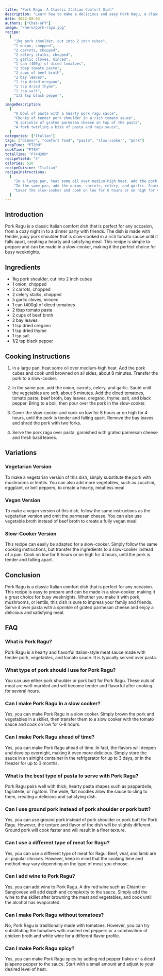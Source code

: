 ```yaml
---
title: "Pork Ragu: A Classic Italian Comfort Dish"
description: "Learn how to make a delicious and easy Pork Ragu, a classic Italian comfort dish perfect for any occasion. This recipe is simple to prepare and will impress your family and friends."
date: 2022-08-03
authors: ["Chat-GPT"]
image: "/hero/pork-ragu.jpg"
recipe:
  [
    "1kg pork shoulder, cut into 2 inch cubes",
    "1 onion, chopped",
    "2 carrots, chopped",
    "2 celery stalks, chopped",
    "5 garlic cloves, minced",
    "1 can (400g) of diced tomatoes",
    "2 tbsp tomato paste",
    "2 cups of beef broth",
    "2 bay leaves",
    "1 tsp dried oregano",
    "1 tsp dried thyme",
    "1 tsp salt",
    "1/2 tsp black pepper",
  ]
imageDescription:
  [
    "A bowl of pasta with a hearty pork ragu sauce",
    "Chunks of tender pork shoulder in a rich tomato sauce",
    "A sprinkle of grated parmesan cheese on top of the pasta",
    "A fork twirling a bite of pasta and ragu sauce",
  ]
categories: ["Italian"]
tags: ["dinner", "comfort food", "pasta", "slow-cooker", "pork"]
prepTime: "PT20M"
cookTime: "PT4H"
totalTime: "PT4H20M"
recipeYield: "4"
calories: 520
recipeCuisine: "Italian"
recipeInstructions:
  [
    "In a large pan, heat some oil over medium-high heat. Add the pork cubes and cook until browned on all sides, about 8 minutes. Transfer the pork to a slow-cooker.",
    "In the same pan, add the onion, carrots, celery, and garlic. Sauté until the vegetables are soft, about 5 minutes. Add the diced tomatoes, tomato paste, beef broth, bay leaves, oregano, thyme, salt, and black pepper. Bring to a boil, then pour over the pork in the slow-cooker.",
    "Cover the slow-cooker and cook on low for 8 hours or on high for 4 hours, until the pork is tender and falling apart. Remove the bay leaves and shred the pork with two forks. Serve the pork ragu over pasta, garnished with grated parmesan cheese and fresh basil leaves.",
  ]
---
```


## Introduction

Pork Ragu is a classic Italian comfort dish that is perfect for any occasion, from a cozy night in to a dinner party with friends. The dish is made with tender, juicy pork shoulder that is slow-cooked in a rich tomato sauce until it falls apart, creating a hearty and satisfying meal. This recipe is simple to prepare and can be made in a slow-cooker, making it the perfect choice for busy weeknights.

## Ingredients

- 1kg pork shoulder, cut into 2 inch cubes
- 1 onion, chopped
- 2 carrots, chopped
- 2 celery stalks, chopped
- 5 garlic cloves, minced
- 1 can (400g) of diced tomatoes
- 2 tbsp tomato paste
- 2 cups of beef broth
- 2 bay leaves
- 1 tsp dried oregano
- 1 tsp dried thyme
- 1 tsp salt
- 1/2 tsp black pepper

## Cooking Instructions

1. In a large pan, heat some oil over medium-high heat. Add the pork cubes and cook until browned on all sides, about 8 minutes. Transfer the pork to a slow-cooker.

2. In the same pan, add the onion, carrots, celery, and garlic. Sauté until the vegetables are soft, about 5 minutes. Add the diced tomatoes, tomato paste, beef broth, bay leaves, oregano, thyme, salt, and black pepper. Bring to a boil, then pour over the pork in the slow-cooker.

3. Cover the slow-cooker and cook on low for 8 hours or on high for 4 hours, until the pork is tender and falling apart. Remove the bay leaves and shred the pork with two forks.

4. Serve the pork ragu over pasta, garnished with grated parmesan cheese and fresh basil leaves.

## Variations

### Vegetarian Version

To make a vegetarian version of this dish, simply substitute the pork with mushrooms or lentils. You can also add more vegetables, such as zucchini, eggplant, or bell peppers, to create a hearty, meatless meal.

### Vegan Version

To make a vegan version of this dish, follow the same instructions as the vegetarian version and omit the parmesan cheese. You can also use vegetable broth instead of beef broth to create a fully vegan meal.

### Slow-Cooker Version

This recipe can easily be adapted for a slow-cooker. Simply follow the same cooking instructions, but transfer the ingredients to a slow-cooker instead of a pan. Cook on low for 8 hours or on high for 4 hours, until the pork is tender and falling apart.

## Conclusion

Pork Ragu is a classic Italian comfort dish that is perfect for any occasion. This recipe is easy to prepare and can be made in a slow-cooker, making it a great choice for busy weeknights. Whether you make it with pork, mushrooms, or lentils, this dish is sure to impress your family and friends. Serve it over pasta with a sprinkle of grated parmesan cheese and enjoy a delicious and satisfying meal.

## FAQ

### What is Pork Ragu?

Pork Ragu is a hearty and flavorful Italian-style meat sauce made with tender pork, vegetables, and tomato sauce. It is typically served over pasta.

### What type of pork should I use for Pork Ragu?

You can use either pork shoulder or pork butt for Pork Ragu. These cuts of meat are well-marbled and will become tender and flavorful after cooking for several hours.

### Can I make Pork Ragu in a slow cooker?

Yes, you can make Pork Ragu in a slow cooker. Simply brown the pork and vegetables in a skillet, then transfer them to a slow cooker with the tomato sauce and cook on low for 6-8 hours.

### Can I make Pork Ragu ahead of time?

Yes, you can make Pork Ragu ahead of time. In fact, the flavors will deepen and develop overnight, making it even more delicious. Simply store the sauce in an airtight container in the refrigerator for up to 3 days, or in the freezer for up to 3 months.

### What is the best type of pasta to serve with Pork Ragu?

Pork Ragu pairs well with thick, hearty pasta shapes such as pappardelle, tagliatelle, or rigatoni. The wide, flat noodles allow the sauce to cling to them, creating a delicious and satisfying dish.

### Can I use ground pork instead of pork shoulder or pork butt?

Yes, you can use ground pork instead of pork shoulder or pork butt for Pork Ragu. However, the texture and flavor of the dish will be slightly different. Ground pork will cook faster and will result in a finer texture.

### Can I use a different type of meat for Ragu?

Yes, you can use a different type of meat for Ragu. Beef, veal, and lamb are all popular choices. However, keep in mind that the cooking time and method may vary depending on the type of meat you choose.

### Can I add wine to Pork Ragu?

Yes, you can add wine to Pork Ragu. A dry red wine such as Chianti or Sangiovese will add depth and complexity to the sauce. Simply add the wine to the skillet after browning the meat and vegetables, and cook until the alcohol has evaporated.

### Can I make Pork Ragu without tomatoes?

No, Pork Ragu is traditionally made with tomatoes. However, you can try substituting the tomatoes with roasted red peppers or a combination of chicken broth and white wine for a different flavor profile.

### Can I make Pork Ragu spicy?

Yes, you can make Pork Ragu spicy by adding red pepper flakes or a diced jalapeno pepper to the sauce. Start with a small amount and adjust to your desired level of heat.
